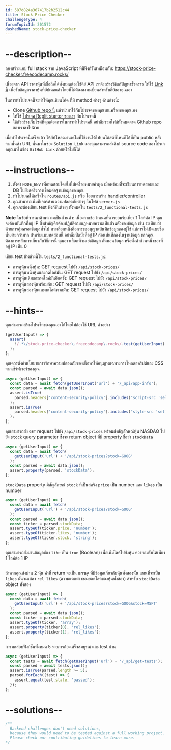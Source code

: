 ```yaml
---
id: 587d824a367417b2b2512c44
title: Stock Price Checker
challengeType: 4
forumTopicId: 301572
dashedName: stock-price-checker
---
```


# --description--

ลองสร้างแอป full stack จาก JavaScript ที่มีฟังก์ชันเหมือนกับ: <https://stock-price-checker.freecodecamp.rocks/>

เนื่องจาก API ราคาหุ้นที่เชื่อถือได้ทั้งหมดต้องใช้คีย์ API เราจึงสร้างวิธีแก้ปัญหาชั่วคราว ให้ใช้ [Link นี้](https://stock-price-checker-proxy.freecodecamp.rocks/) เพื่อรับข้อมูลราคาหุ้นที่อัปเดตแล้วโดยที่ไม่ต้องลงทะเบียนสำหรับคีย์ของคุณเอง

ในการทำโปรเจคนี้จะทำให้คุณเขียนโค้ด ที่มี method ต่างๆ ด้านล่างนี้: 

- Clone [Github repo นี้](https://github.com/freeCodeCamp/boilerplate-project-stockchecker/) แล้วนำมาใช้กับโปรเจคของคุณบนเครื่องของคุณเอง
- ให้ใช้ [โปรเจค  Replit starter ของเรา](https://replit.com/github/freeCodeCamp/boilerplate-project-stockchecker)   กับโปรเจคนี้
- ใช้ตัวสร้างเว็บไซต์ที่คุณต้องการในการทำโปรเจคนี้ อย่าลืมรวมไฟล์ทั้งหมดจาด Github repo ของเราลงไปด้วย

เมื่อทำโปรเจคนี้เสร็จแล้ว ให้อัปโหลดงานเดโมที่ใช้งานได้ไปบนโฮสต์ที่ไหนก็ได้ที่เป็น public หลังจากนั้นส่ง URL นั้นมาในช่อง `Solution Link` และคุณสามารถส่งลิงก์ source code ของโปรเจคคุณมาในช่อง `GitHub Link` ด้วยหรือไม่ก็ได้

# --instructions--

1. ตั้งค่า `NODE_ENV` เพื่อทดสอบโดยไม่ใส่เครื่องหมายคำพูด เมื่อพร้อมที่จะเขียนการทดสอบและ DB ไปยังสตริงการเชื่อมต่อฐานข้อมูลของคุณ 
2. ทำโปรเจคให้เสร็จใน `routes/api.js` หรือ โอยการสร้าง handler/controller
3. คุณสามารถเพิ่มฟีเจอร์ด้านความปลอดภัยต่างๆ ในไฟล์ `server.js`
4. คุณจะต้องเขียน test ฟังก์ชันต่างๆ ทั้งหมดใน `tests/2_functional-tests.js`

**Note** ในข้อพิจารณาด้านความเป็นส่วนตัว: เนื่องจากข้อกำหนดที่ควรยอมรับเพียง 1 ไลค์ต่อ IP คุณจะต้องบันทึกที่อยู่ IP สิ่งสำคัญคือต้องปฏิบัติตามกฎหมายความเป็นส่วนตัวของข้อมูล เช่น ระเบียบว่าด้วยการคุ้มครองข้อมูลทั่วไป ทางเลือกหนึ่งคือการขออนุญาตบันทึกข้อมูลของผู้ใช้ แต่การไม่เปิดเผยชื่อนั้นง่ายกว่ามาก สำหรับแบบทดสอบนี้ อย่าลืมปิดบังที่อยู่ IP ก่อนบันทึกลงในฐานข้อมูล หากคุณต้องการหลักการเกี่ยวกับวิธีการนี้ คุณอาจเลือกที่จะแฮชข้อมูล ตัดทอนข้อมูล หรือตั้งค่าส่วนหนึ่งของที่อยู่ IP เป็น 0

เขียน test ข้างล่างนี้ใน `tests/2_functional-tests.js`:

- การดูหุ้นหนึ่งหุ้น: GET request ไปยัง `/api/stock-prices/`
- การดูหุ้นหนึ่งหุ้นและกดไลค์มัน: GET request ไปยัง `/api/stock-prices/`
- การดูหุ้นเดิมและกดไลค์มันอีกครั้ง: GET request ไปยัง `/api/stock-prices/`
- การดูหุ้นสองหุ้นพร้อมกัน: GET request ไปยัง `/api/stock-prices/`
- การดูหุ้นสองหุ้นและกดไลค์พวกมัน: GET request ไปยัง `/api/stock-prices/`

# --hints--

คุณสามารถสร้างโปรเจ็คของคุณเองได้โดยไม่ต้องใช้ URL ตัวอย่าง

```js
(getUserInput) => {
  assert(
    !/.*\/stock-price-checker\.freecodecamp\.rocks/.test(getUserInput('url'))
  );
};
```

คุณควรตั้งค่านโยบายการรักษาความปลอดภัยของเนื้อหาให้อนุญาตเฉพาะการโหลดสคริปต์และ CSS จากเซิร์ฟเวอร์ของคุณ

```js
async (getUserInput) => {
  const data = await fetch(getUserInput('url') + '/_api/app-info');
  const parsed = await data.json();
  assert.isTrue(
    parsed.headers['content-security-policy'].includes("script-src 'self'")
  );
  assert.isTrue(
    parsed.headers['content-security-policy'].includes("style-src 'self'")
  );
};
```

คุณสามารถส่ง `GET` request ไปยัง `/api/stock-prices` พร้อมส่งสัญลักษณ์หุ้น NASDAQ ไปยัง `stock` query parameter ซึ่งจะ return object ที่มี property ชื่อว่า `stockData`

```js
async (getUserInput) => {
  const data = await fetch(
    getUserInput('url') + '/api/stock-prices?stock=GOOG'
  );
  const parsed = await data.json();
  assert.property(parsed, 'stockData');
};
```

`stockData` property มีสัญลักษณ์ `stock` ที่เป็นสตริง `price` เป็น number และ `likes` เป็น number

```js
async (getUserInput) => {
  const data = await fetch(
    getUserInput('url') + '/api/stock-prices?stock=GOOG'
  );
  const parsed = await data.json();
  const ticker = parsed.stockData;
  assert.typeOf(ticker.price, 'number');
  assert.typeOf(ticker.likes, 'number');
  assert.typeOf(ticker.stock, 'string');
};
```

คุณสามารถส่งผ่านข้อมูลช่อง `like` เป็น `true` (Boolean) เพื่อเพิ่มไลค์ไปยังหุ้น ควรยอมรับได้เพียง 1 ไลค์ต่อ 1 IP

```js

```

ถ้าหากคุณส่งผ่าน 2 หุ้น ค่าที่ return จะเป็น array ที่มีข้อมูลเกี่ยวกับหุ้นทั้งสองนั้น แทนที่จะเป็น `likes` มันจะแสดง `rel_likes` (ความแตกต่างของยอดไลค์ของหุ้นทั้งสอง) สำหรับ `stockData` object ทั้งสอง

```js
async (getUserInput) => {
  const data = await fetch(
    getUserInput('url') + '/api/stock-prices?stock=GOOG&stock=MSFT'
  );
  const parsed = await data.json();
  const ticker = parsed.stockData;
  assert.typeOf(ticker, 'array');
  assert.property(ticker[0], 'rel_likes');
  assert.property(ticker[1], 'rel_likes');
};
```

การทดสอบฟังก์ชันทั้งหมด 5 รายการต้องเสร็จสมบูรณ์ และ test ผ่าน

```js
async (getUserInput) => {
  const tests = await fetch(getUserInput('url') + '/_api/get-tests');
  const parsed = await tests.json();
  assert.isTrue(parsed.length >= 5);
  parsed.forEach((test) => {
    assert.equal(test.state, 'passed');
  });
};
```

# --solutions--

```js
/**
  Backend challenges don't need solutions, 
  because they would need to be tested against a full working project. 
  Please check our contributing guidelines to learn more.
*/
```
